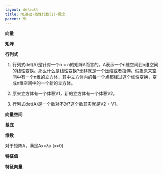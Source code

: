 ```yaml
---
layout: default
title: ML基础-线性代数(1)-概念
parent: ML
---
```


**向量**

**矩阵**

**行列式**

1. 行列式det(A)是针对一个n × n的矩阵A而言的。A表示一个n维空间到n维空间的线性变换。那么什么是线性变换?无非就是一个压缩或者拉伸。假象原来空间中有一个n维的立方体，其中立方体内的每一个点都经过这个线性变换，变成n维空间中的一个新的立方体。

1. 原来立方体有一个体积V1，新的立方体有一个体积V2。

1. 行列式det(A)是一个数对不对?这个数其实就是V2 ÷ V1。

**向量空间**

**基底**

**维数**

对于矩阵A，满足Ax=λx (x≠0)

**特征值**

**特征向量**